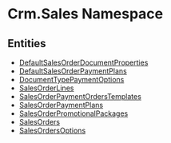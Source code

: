 ﻿---
uid: Crm.Sales
---
# Crm.Sales Namespace

## Entities
- [DefaultSalesOrderDocumentProperties](Crm.Sales.DefaultSalesOrderDocumentProperties.md)  
- [DefaultSalesOrderPaymentPlans](Crm.Sales.DefaultSalesOrderPaymentPlans.md)  
- [DocumentTypePaymentOptions](Crm.Sales.DocumentTypePaymentOptions.md)  
- [SalesOrderLines](Crm.Sales.SalesOrderLines.md)  
- [SalesOrderPaymentOrdersTemplates](Crm.Sales.SalesOrderPaymentOrdersTemplates.md)  
- [SalesOrderPaymentPlans](Crm.Sales.SalesOrderPaymentPlans.md)  
- [SalesOrderPromotionalPackages](Crm.Sales.SalesOrderPromotionalPackages.md)  
- [SalesOrders](Crm.Sales.SalesOrders.md)  
- [SalesOrdersOptions](Crm.Sales.SalesOrdersOptions.md)  

